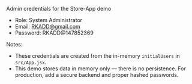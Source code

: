 Admin credentials for the Store-App demo

- Role: System Administrator
- Email: RKADD@gmail.com
- Password: RKADD@147852369

Notes:
- These credentials are created from the in-memory `initialUsers` in `src/App.jsx`.
- This demo stores data in memory only — there is no persistence. For production, add a secure backend and proper hashed passwords.

